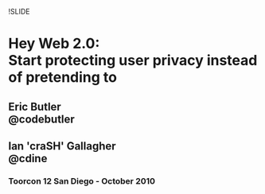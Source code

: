 !SLIDE
# Hey Web 2.0: <br/>Start protecting user privacy instead of pretending to #

## Eric Butler<br/>@codebutler ##
## Ian 'craSH' Gallagher <br/>@cdine ##

### Toorcon 12 San Diego - October 2010 ###

